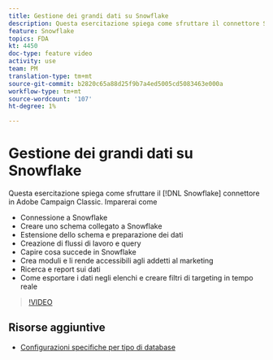 ```yaml
---
title: Gestione dei grandi dati su Snowflake
description: Questa esercitazione spiega come sfruttare il connettore Snowflake in  Adobe Campaign Classic
feature: Snowflake
topics: FDA
kt: 4450
doc-type: feature video
activity: use
team: PM
translation-type: tm+mt
source-git-commit: b2820c65a88d25f9b7a4ed5005cd5083463e000a
workflow-type: tm+mt
source-wordcount: '107'
ht-degree: 1%

---
```



# Gestione dei grandi dati su Snowflake

Questa esercitazione spiega come sfruttare il [!DNL Snowflake] connettore in  Adobe Campaign Classic.
Imparerai come

* Connessione a Snowflake
* Creare uno schema collegato a Snowflake
* Estensione dello schema e preparazione dei dati
* Creazione di flussi di lavoro e query
* Capire cosa succede in Snowflake
* Crea moduli e li rende accessibili agli addetti al marketing
* Ricerca e report sui dati
* Come esportare i dati negli elenchi e creare filtri di targeting in tempo reale

>[!VIDEO](https://video.tv.adobe.com/v/31588?quality=12&learn=on)

## Risorse aggiuntive

* [Configurazioni specifiche per tipo di database](https://docs.adobe.com/content/help/en/campaign-classic/using/getting-started/accessing-external-database/specific-configuration-database.html)
